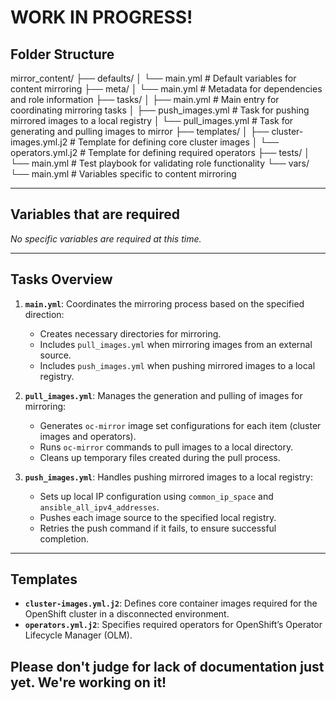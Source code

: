 # WORK IN PROGRESS!

## Folder Structure
mirror_content/
├── defaults/
│   └── main.yml                  # Default variables for content mirroring
├── meta/
│   └── main.yml                  # Metadata for dependencies and role information
├── tasks/
│   ├── main.yml                  # Main entry for coordinating mirroring tasks
│   ├── push_images.yml           # Task for pushing mirrored images to a local registry
│   └── pull_images.yml           # Task for generating and pulling images to mirror
├── templates/
│   ├── cluster-images.yml.j2     # Template for defining core cluster images
│   └── operators.yml.j2          # Template for defining required operators
├── tests/
│   └── main.yml                  # Test playbook for validating role functionality
└── vars/
    └── main.yml                  # Variables specific to content mirroring

---

## Variables that are required

*No specific variables are required at this time.*

---

## Tasks Overview

1. **`main.yml`**: Coordinates the mirroring process based on the specified direction:
   - Creates necessary directories for mirroring.
   - Includes `pull_images.yml` when mirroring images from an external source.
   - Includes `push_images.yml` when pushing mirrored images to a local registry.

2. **`pull_images.yml`**: Manages the generation and pulling of images for mirroring:
   - Generates `oc-mirror` image set configurations for each item (cluster images and operators).
   - Runs `oc-mirror` commands to pull images to a local directory.
   - Cleans up temporary files created during the pull process.

3. **`push_images.yml`**: Handles pushing mirrored images to a local registry:
   - Sets up local IP configuration using `common_ip_space` and `ansible_all_ipv4_addresses`.
   - Pushes each image source to the specified local registry.
   - Retries the push command if it fails, to ensure successful completion.

---

## Templates

- **`cluster-images.yml.j2`**: Defines core container images required for the OpenShift cluster in a disconnected environment.
- **`operators.yml.j2`**: Specifies required operators for OpenShift’s Operator Lifecycle Manager (OLM).


## Please don't judge for lack of documentation just yet. We're working on it!